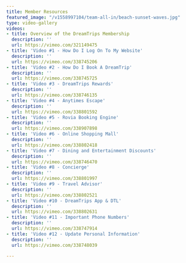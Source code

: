 ```yaml
---
title: Member Resources
featured_image: "/v1558997104/team-all-in/beach-sunset-waves.jpg"
type: video-gallery
videos:
- title: Overview of the DreamTrips Membership
  description: ''
  url: https://vimeo.com/321149475
- title: 'Video #1 - How Do I Log On To My Website'
  description: ''
  url: https://vimeo.com/338745206
- title: 'Video #2 - How Do I Book A DreamTrip'
  description: ''
  url: https://vimeo.com/338745725
- title: 'Video #3 - DreamTrips Rewards'
  description: ''
  url: https://vimeo.com/338746135
- title: 'Video #4 - Anytimes Escape'
  description: ''
  url: https://vimeo.com/338801592
- title: 'Video #5 - Rovia Booking Engine'
  description: ''
  url: https://vimeo.com/338907898
- title: 'Video #6 - Online Shopping Mall'
  description: ''
  url: https://vimeo.com/338802418
- title: 'Video #7 - Dining and Entertainment Discounts'
  description: ''
  url: https://vimeo.com/338746470
- title: 'Video #8 - Concierge'
  description: ''
  url: https://vimeo.com/338801997
- title: 'Video #9 - Travel Advisor'
  description: ''
  url: https://vimeo.com/338802521
- title: 'Video #10 - DreamTrips App & DTL'
  description: ''
  url: https://vimeo.com/338802631
- title: 'Video #11 - Important Phone Numbers'
  description: ''
  url: https://vimeo.com/338747914
- title: 'Video #12 - Update Personal Information'
  description: ''
  url: https://vimeo.com/338748039

---
```

